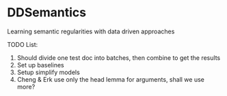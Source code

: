 # DDSemantics
Learning semantic regularities with data driven approaches

TODO List:
1. Should divide one test doc into batches, then combine to get the results
1. Set up baselines
1. Setup simplify models
1. Cheng & Erk use only the head lemma for arguments, shall we use more?
